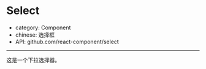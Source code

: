 # Select

- category: Component
- chinese: 选择框
- API: github.com/react-component/select

---

这是一个下拉选择器。
